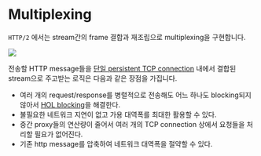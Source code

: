 # Multiplexing

`HTTP/2` 에서는 stream간의 frame 결합과 재조립으로 multiplexing을 구현합니다.

<Image src='../_images/req_res_multiplexing.png' placeholder="Multiplexing" />

전송할 HTTP message들을 [단일 persistent TCP connection](../http1/connection_management#persistent) 내에서 결합된 stream으로 주고받는 로직은 다음과 같은 장점을 가집니다.

- 여러 개의 request/response를 병렬적으로 전송해도 어느 하나도 blocking되지 않아서 [HOL blocking](../../http/http1/connection_management.html##http-pipelining)을 해결한다.
- 불필요한 네트워크 지연이 없고 가용 대역폭를 최대한 활용할 수 있다.
- 중간 proxy들의 연산량이 줄어서 여러 개의 TCP connection 상에서 요청들을 처리할 필요가 없어진다.
- 기존 http message를 압축하여 네트워크 대역폭을 절약할 수 있다.
